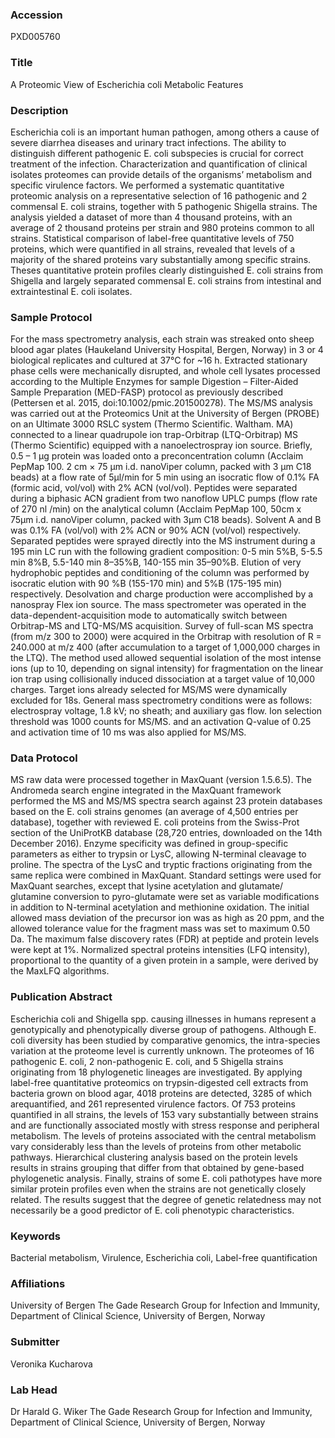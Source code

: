 ### Accession
PXD005760

### Title
A Proteomic View of Escherichia coli Metabolic Features

### Description
Escherichia coli is an important human pathogen, among others a cause of severe diarrhea diseases and urinary tract infections. The ability to distinguish different pathogenic E. coli subspecies is crucial for correct treatment of the infection. Characterization and quantification of clinical isolates proteomes can provide details of the organisms’ metabolism and specific virulence factors. We performed a systematic quantitative proteomic analysis on a representative selection of 16 pathogenic and 2 commensal E. coli strains, together with 5 pathogenic Shigella strains. The analysis yielded a dataset of more than 4 thousand proteins, with an average of 2 thousand proteins per strain and 980 proteins common to all strains. Statistical comparison of label-free quantitative levels of 750 proteins, which were quantified in all strains, revealed that levels of a majority of the shared proteins vary substantially among specific strains. Theses quantitative protein profiles clearly distinguished E. coli strains from Shigella and largely separated commensal E. coli strains from intestinal and extraintestinal E. coli isolates.

### Sample Protocol
For the mass spectrometry analysis, each strain was streaked onto sheep blood agar plates (Haukeland University Hospital, Bergen, Norway) in 3 or 4 biological replicates and cultured at 37°C for ~16 h. Extracted stationary phase cells were mechanically disrupted, and whole cell lysates processed according to the Multiple Enzymes for sample Digestion – Filter-Aided Sample Preparation (MED-FASP) protocol as previously described (Pettersen et al. 2015, doi:10.1002/pmic.201500278). The MS/MS analysis was carried out at the Proteomics Unit at the University of Bergen (PROBE) on an Ultimate 3000 RSLC system (Thermo Scientific. Waltham. MA) connected to a linear quadrupole ion trap-Orbitrap (LTQ-Orbitrap) MS (Thermo Scientific) equipped with a nanoelectrospray ion source. Briefly, 0.5 – 1 µg protein was loaded onto a preconcentration column (Acclaim PepMap 100. 2 cm × 75 µm i.d. nanoViper column, packed with 3 µm C18 beads) at a flow rate of 5µl/min for 5 min using an isocratic flow of 0.1% FA (formic acid, vol/vol) with 2% ACN (vol/vol). Peptides were separated during a biphasic ACN gradient from two nanoflow UPLC pumps (flow rate of 270 nl /min) on the analytical column (Acclaim PepMap 100, 50cm x 75µm i.d. nanoViper column, packed with 3µm C18 beads). Solvent A and B was 0.1% FA (vol/vol) with 2% ACN or 90% ACN (vol/vol) respectively. Separated peptides were sprayed directly into the MS instrument during a 195 min LC run with the following gradient composition: 0-5 min 5%B, 5-5.5 min 8%B, 5.5-140 min 8–35%B, 140-155 min 35–90%B. Elution of very hydrophobic peptides and conditioning of the column was performed by isocratic elution with 90 %B (155-170 min) and 5%B (175-195 min) respectively. Desolvation and charge production were accomplished by a nanospray Flex ion source. The mass spectrometer was operated in the data-dependent-acquisition mode to automatically switch between Orbitrap-MS and LTQ-MS/MS acquisition. Survey of full-scan MS spectra (from m/z 300 to 2000) were acquired in the Orbitrap with resolution of R = 240.000 at m/z 400 (after accumulation to a target of 1,000,000 charges in the LTQ). The method used allowed sequential isolation of the most intense ions (up to 10, depending on signal intensity) for fragmentation on the linear ion trap using collisionally induced dissociation at a target value of 10,000 charges. Target ions already selected for MS/MS were dynamically excluded for 18s. General mass spectrometry conditions were as follows: electrospray voltage, 1.8 kV; no sheath; and auxiliary gas flow. Ion selection threshold was 1000 counts for MS/MS. and an activation Q-value of 0.25 and activation time of 10 ms was also applied for MS/MS.

### Data Protocol
MS raw data were processed together in MaxQuant (version 1.5.6.5). The Andromeda search engine integrated in the MaxQuant framework performed the MS and MS/MS spectra search against 23 protein databases based on the E. coli strains genomes (an average of 4,500 entries per database), together with reviewed E. coli proteins from the Swiss-Prot section of the UniProtKB database (28,720 entries, downloaded on the 14th December 2016). Enzyme specificity was defined in group-specific parameters as either to trypsin or LysC, allowing N-terminal cleavage to proline. The spectra of the LysC and tryptic fractions originating from the same replica were combined in MaxQuant. Standard settings were used for MaxQuant searches, except that lysine acetylation and glutamate/ glutamine conversion to pyro-glutamate were set as variable modifications in addition to N-terminal acetylation and methionine oxidation. The initial allowed mass deviation of the precursor ion was as high as 20 ppm, and the allowed tolerance value for the fragment mass was set to maximum 0.50 Da. The maximum false discovery rates (FDR) at peptide and protein levels were kept at 1%. Normalized spectral proteins intensities (LFQ intensity), proportional to the quantity of a given protein in a sample, were derived by the MaxLFQ algorithms.

### Publication Abstract
Escherichia coli and Shigella spp. causing illnesses in humans represent a genotypically and phenotypically diverse group of pathogens. Although E. coli diversity has been studied by comparative genomics, the intra-species variation at the proteome level is currently unknown. The proteomes of 16 pathogenic E. coli, 2 non-pathogenic E. coli, and 5 Shigella strains originating from 18 phylogenetic lineages are investigated. By applying label-free quantitative proteomics on trypsin-digested cell extracts from bacteria grown on blood agar, 4018 proteins are detected, 3285 of which arequantified, and 261 represented virulence factors. Of 753 proteins quantified in all strains, the levels of 153 vary substantially between strains and are functionally associated mostly with stress response and peripheral metabolism. The levels of proteins associated with the central metabolism vary considerably less than the levels of proteins from other metabolic pathways. Hierarchical clustering analysis based on the protein levels results in strains grouping that differ from that obtained by gene-based phylogenetic analysis. Finally, strains of some E. coli pathotypes have more similar protein profiles even when the strains are not genetically closely related. The results suggest that the degree of genetic relatedness may not necessarily be a good predictor of E. coli phenotypic characteristics.

### Keywords
Bacterial metabolism, Virulence, Escherichia coli, Label-free quantification

### Affiliations
University of Bergen
The Gade Research Group for Infection and Immunity, Department of Clinical Science, University of Bergen, Norway

### Submitter
Veronika Kucharova

### Lab Head
Dr Harald G. Wiker
The Gade Research Group for Infection and Immunity, Department of Clinical Science, University of Bergen, Norway


